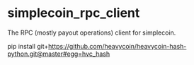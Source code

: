 simplecoin_rpc_client
=====================

The RPC (mostly payout operations) client for simplecoin.

pip install git+https://github.com/heavycoin/heavycoin-hash-python.git@master#egg=hvc_hash
